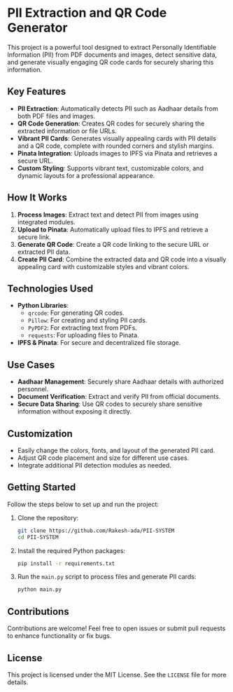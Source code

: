 # PII Extraction and QR Code Generator

This project is a powerful tool designed to extract Personally Identifiable Information (PII) from PDF documents and images, detect sensitive data, and generate visually engaging QR code cards for securely sharing this information. 

## Key Features

- **PII Extraction**: Automatically detects PII such as Aadhaar details from both PDF files and images.
- **QR Code Generation**: Creates QR codes for securely sharing the extracted information or file URLs.
- **Vibrant PII Cards**: Generates visually appealing cards with PII details and a QR code, complete with rounded corners and stylish margins.
- **Pinata Integration**: Uploads images to IPFS via Pinata and retrieves a secure URL.
- **Custom Styling**: Supports vibrant text, customizable colors, and dynamic layouts for a professional appearance.

## How It Works

1. **Process Images**: Extract text and detect PII from images using integrated modules.
2. **Upload to Pinata**: Automatically upload files to IPFS and retrieve a secure link.
3. **Generate QR Code**: Create a QR code linking to the secure URL or extracted PII data.
4. **Create PII Card**: Combine the extracted data and QR code into a visually appealing card with customizable styles and vibrant colors.

## Technologies Used

- **Python Libraries**:
  - `qrcode`: For generating QR codes.
  - `Pillow`: For creating and styling PII cards.
  - `PyPDF2`: For extracting text from PDFs.
  - `requests`: For uploading files to Pinata.
- **IPFS & Pinata**: For secure and decentralized file storage.

## Use Cases

- **Aadhaar Management**: Securely share Aadhaar details with authorized personnel.
- **Document Verification**: Extract and verify PII from official documents.
- **Secure Data Sharing**: Use QR codes to securely share sensitive information without exposing it directly.

## Customization

- Easily change the colors, fonts, and layout of the generated PII card.
- Adjust QR code placement and size for different use cases.
- Integrate additional PII detection modules as needed.

## Getting Started

Follow the steps below to set up and run the project:

1. Clone the repository:
   ```bash
   git clone https://github.com/Rakesh-ada/PII-SYSTEM
   cd PII-SYSTEM
   ```
2. Install the required Python packages:
   ```bash
   pip install -r requirements.txt
   ```
3. Run the `main.py` script to process files and generate PII cards:
   ```bash
   python main.py
   ```

## Contributions

Contributions are welcome! Feel free to open issues or submit pull requests to enhance functionality or fix bugs.

## License

This project is licensed under the MIT License. See the `LICENSE` file for more details.

